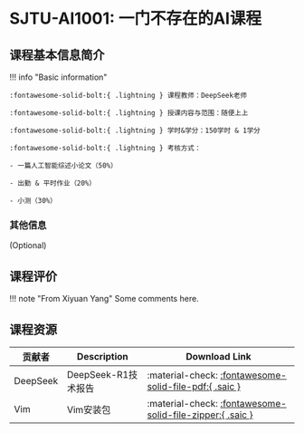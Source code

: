 <!-- !所有这样的标识都是注释，非必要请不要删除!!!（涉及代码的识别问题） -->

<!-- 课程名称 & 课程代码 -->
# SJTU-AI1001: 一门不存在的AI课程

<!-- 课程的基本信息简介 -->
<!-- 这一部分主要记录老师们上课的客观信息，例如考核方式和授课范围等 -->
## 课程基本信息简介

<!-- 下面一行请勿删除，注意缩进 -->
!!! info "Basic information"

    :fontawesome-solid-bolt:{ .lightning } 课程教师：DeepSeek老师

    :fontawesome-solid-bolt:{ .lightning } 授课内容与范围：随便上上

    :fontawesome-solid-bolt:{ .lightning } 学时&学分：150学时 & 1学分

    :fontawesome-solid-bolt:{ .lightning } 考核方式：

    - 一篇人工智能综述小论文（50%）

    - 出勤 & 平时作业（20%）

    - 小测（30%）


<!--  你可以在这里自由添加内容，包括对课程信息的客观描述，例如参考教材，授课方式等等，当然，你也可以把这部分写在课程评价中，如果这部分暂无信息，请删掉"### 其他信息"这个Header。-->
### 其他信息

(Optional)


<!-- !这一部分请不要修改，请使用src中的代码自动提交或者修改 -->
## 课程评价

<!-- NOTE BEGIN EVALUATION -->

<!-- NOTE ITERATION1 BEGIN -->

!!! note "From Xiyuan Yang"
    Some comments here.

<!-- NOTE ITERATION1 END -->


<!-- NOTE END EVALUATION -->


## 课程资源

<!-- PDF or zip-->
<!-- icons for pdf :fontawesome-solid-file-pdf:{ .saic } -->
<!-- icons for zip :fontawesome-solid-file-zipper:{ .saic } -->
<!-- 存储链接推荐使用jbox云盘或者其他云服务器，在表格中只需要贴上下载链接即可，建议zip或者PDF文件，贴其他网站的链接也可以 -->


| 贡献者            |   Description        |     Download Link                  |
| ----            |------                | ------------------------------------ |
| DeepSeek            |DeepSeek-R1技术报告     | :material-check: [:fontawesome-solid-file-pdf:{ .saic }](https://github.com/deepseek-ai/DeepSeek-R1/blob/main/DeepSeek_R1.pdf)      |
| Vim      |Vim安装包 | :material-check: [:fontawesome-solid-file-zipper:{ .saic }](https://github.com/vim/vim/archive/refs/tags/v9.1.1455.zip)|



